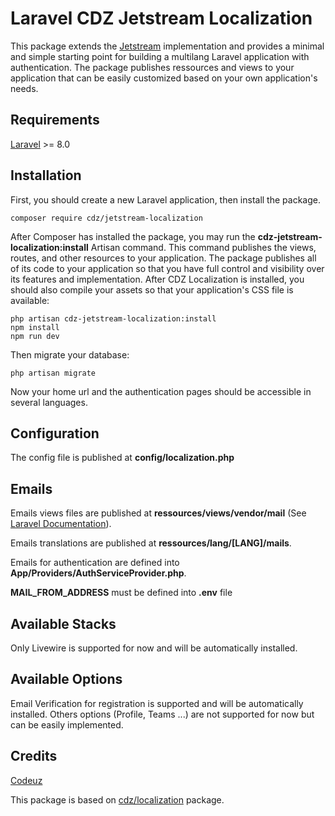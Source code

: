 # Laravel CDZ Jetstream Localization
This package extends the [Jetstream](https://jetstream.laravel.com/) implementation and provides a minimal and simple starting point for building a multilang Laravel application with authentication. The package publishes ressources and views to your application that can be easily customized based on your own application's needs.

## Requirements
[Laravel](https://laravel.com/docs/8.x) >= 8.0

## Installation
First, you should create a new Laravel application, then install the package.
    
    composer require cdz/jetstream-localization
    
After Composer has installed the package, you may run the **cdz-jetstream-localization:install** Artisan command. This command publishes the views, routes, and other resources to your application. The package publishes all of its code to your application so that you have full control and visibility over its features and implementation. After CDZ Localization is installed, you should also compile your assets so that your application's CSS file is available:
    
    php artisan cdz-jetstream-localization:install
    npm install
    npm run dev
    
Then migrate your database:

    php artisan migrate
    
Now your home url and the authentication pages should be accessible in several languages.

## Configuration
The config file is published at **config/localization.php**

## Emails
Emails views files are published at **ressources/views/vendor/mail** (See [Laravel Documentation](https://laravel.com/docs/8.x/mail#customizing-the-components)).

Emails translations are published at **ressources/lang/[LANG]/mails**.

Emails for authentication are defined into **App/Providers/AuthServiceProvider.php**.

**MAIL_FROM_ADDRESS** must be defined into **.env** file
    
## Available Stacks
Only Livewire is supported for now and will be automatically installed.

## Available Options
Email Verification for registration is supported and will be automatically installed. Others options (Profile, Teams ...) are not supported for now but can be easily implemented.

    
## Credits
[Codeuz](http://codeuz.com/)

This package is based on [cdz/localization](https://github.com/Codeuz/laravel-localization) package.
